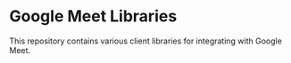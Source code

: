 # Google Meet Libraries

This repository contains various client libraries for integrating with Google Meet.
